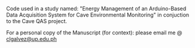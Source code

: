 Code used in a study named: "Energy Management of an Arduino-Based Data Acquisition System for Cave Environmental Monitoring" in conjuction to the Cave QAS project.

For a personal copy of the Manuscript (for context): please email me @ clgalvez@up.edu.ph
